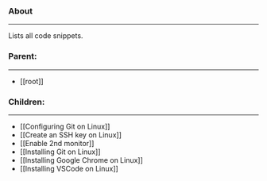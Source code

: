 ### About
---
Lists all code snippets.

### Parent:
---
- [[root]]

### Children:
---
- [[Configuring Git on Linux]]
- [[Create an SSH key on Linux]]
- [[Enable 2nd monitor]]
- [[Installing Git on Linux]]
- [[Installing Google Chrome on Linux]]
- [[Installing VSCode on Linux]]
